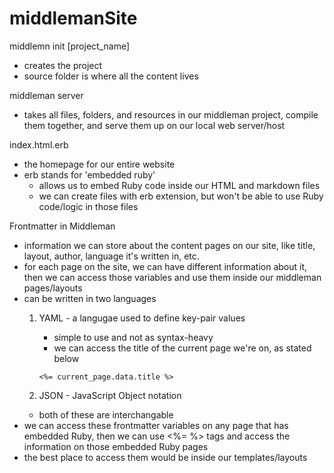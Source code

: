 # middlemanSite

middlemn init [project_name]
   - creates the project
   - source folder is where all the content lives

middleman server  
   - takes all files, folders, and resources in our middleman project, compile them together, and serve them up on our local web server/host

index.html.erb
   - the homepage for our entire website
   - erb stands for 'embedded ruby'
      - allows us to embed Ruby code inside our HTML and markdown files
      - we can create files with erb extension, but won't be able to use Ruby code/logic in those files

Frontmatter in Middleman
   - information we can store about the content pages on our site, like title, layout, author, language it's written in, etc.
   - for each page on the site, we can have different information about it, then we can access those variables and use them inside our middleman pages/layouts 
   - can be written in two languages
      1) YAML - a langugae used to define key-pair values
         - simple to use and not as syntax-heavy
         - we can access the title of the current page we're on, as stated below
         
         `<%= current_page.data.title %>`
      2) JSON - JavaScript Object notation
      - both of these are interchangable
   - we can access these frontmatter variables on any page that has embedded Ruby, then we can use <%= %> tags and access the information on those embedded Ruby pages
   - the best place to access them would be inside our templates/layouts 